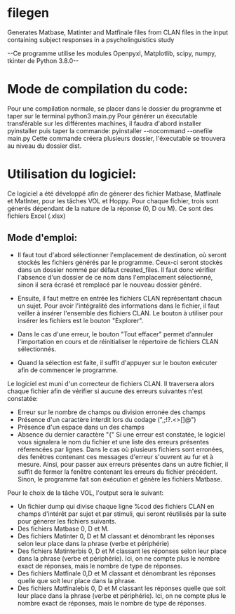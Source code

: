 # filegen
Generates Matbase, Matinter and Matfinale files from CLAN files in the input containing subject responses in a psycholinguistics study


--Ce programme utilise les modules Openpyxl, Matplotlib, scipy,  numpy, tkinter de Python 3.8.0--

# Mode de compilation du code:
Pour une compilation normale, se placer dans le dossier du programme et taper sur le terminal python3 main.py
Pour générer un éxecutable transférable sur les différentes machines, il faudra d'abord installer pyinstaller puis taper la commande:
 pyinstaller --nocommand --onefile main.py
Cette commande créera plusieurs dossier, l'éxecutable se trouvera au niveau du dossier dist.

#  Utilisation du logiciel:

Ce logiciel a été développé afin de génerer des fichier Matbase, Matfinale et MatInter, pour les tâches VOL et Hoppy. Pour chaque fichier, trois sont génerés dépendant de la nature de la réponse (0, D ou M). Ce sont des fichiers Excel (.xlsx)
## Mode d'emploi: 
* Il faut tout d'abord sélectionner l'emplacement de destination, où seront stockés les fichiers générés par le programme. Ceux-ci seront stockés dans un dossier nommé par défaut created_files. Il faut donc vérifier l'absence d'un dossier de ce nom dans l'emplacement sélectionné, sinon il sera écrasé et remplacé par le nouveau dossier généré.

* Ensuite, il faut mettre en entrée les fichiers CLAN représentant chacun un sujet. Pour avoir l'intégralité des informations dans le fichier, il faut veiller à insérer l'ensemble des fichiers CLAN. Le bouton à utiliser pour insérer les fichiers est le bouton "Explorer".

* Dans le cas d'une erreur, le bouton "Tout effacer" permet d'annuler l'importation en cours et de réinitialiser le répertoire de fichiers CLAN sélectionnés.
* Quand la sélection est faite, il suffit d'appuyer sur le bouton exécuter afin de commencer le programme.

Le logiciel est muni d'un correcteur de fichiers CLAN. Il traversera alors chaque fichier afin de vérifier si aucune des erreurs suivantes n'est constatée:
* Erreur sur le nombre de champs ou division erronée des champs
* Présence d'un caractère interdit lors du codage (",;!?.<>[]@")
* Présence d'un espace dans un des champs
* Absence du dernier caractère "{"
Si une erreur est constatée, le logiciel vous signalera le nom du fichier et une liste des erreurs présentes réferencées par lignes. Dans le cas où plusieurs fichiers sont erronées, des fenêtres contenant ces messages d'erreur s'ouvrent au fur et à mesure. Ainsi, pour passer aux erreurs présentes dans un autre fichier, il suffit de fermer la fenêtre contenant les erreurs du fichier précédent.
Sinon, le programme fait son éxécution et génère les fichiers Matbase.

Pour le choix de la tâche VOL, l'output sera le suivant:
* Un fichier dump qui divise chaque ligne %cod des fichiers CLAN en champs d'intérêt par sujet et par stimuli, qui seront réutilisés par la suite pour génerer les fichiers suivants.
* Des fichiers Matbase 0, D et M.
* Des fichiers Matinter 0, D et M classant et dénombrant les réponses selon leur place dans la phrase (verbe et périphérie)
* Des fichiers Matinterbis 0, D et M classant les réponses selon leur place dans la phrase (verbe et périphérie). Ici, on ne compte plus le nombre exact de réponses, mais le nombre de type de réponses.
* Des fichiers Matfinale 0,D et M classant et dénombrant les réponses quelle que soit leur place dans la phrase.
* Des fichiers Matfinalebis 0, D et M classant les réponses quelle que soit leur place dans la phrase (verbe et périphérie). Ici, on ne compte plus le nombre exact de réponses, mais le nombre de type de réponses.
